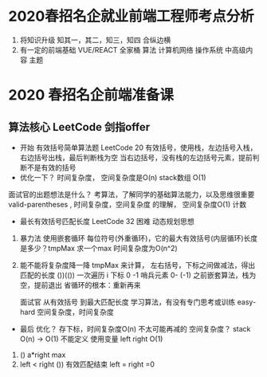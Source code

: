 # 2020春招名企就业前端工程师考点分析

1. 将知识升级 知其一，其二，知三，知四
合纵边横
2. 有一定的前端基础 VUE/REACT  全家桶
    算法 计算机网络 操作系统
    中高级内容 主题

# 2020 春招名企前端准备课

## 算法核心  LeetCode  剑指offer

- 开始 有效括号简单算法题
LeetCode 20
    有效括号，使用栈，左边括号入栈，右边括号出栈，最后判断栈为空
    当右边括号，没有栈的左边括号元素，提前判断不是有效的括号
- 优化一下？
    时间复杂度，
    空间复杂度是O(n)  stack数组  O(1)

面试官的出题想法是什么？
考算法，了解同学的基础算法能力，以及思维很重要
valid-parentheses , 时间复杂度，空间复杂度
的理解， 空间复杂度O(1) 计数

- 最长有效括号匹配长度
LeetCode 32 困难
动态规划思想   
1. 暴力法
使用嵌套循环 每位符号(外重循环)，它的最大有效括号(内层循环)长度是多少？tmpMax
求一个max 
时间复杂度为O(n^2)
2. 能不能将复杂度降一降
 tmpMax 来计算， 左右括号，下标之间做减法，得出匹配的长度
    ())(())
    一次遍历  i  下标 0
    -1  哨兵元素  0- (-1)
    之前嵌套算法，栈为空，提前退出
    省循环的根本：重新再来

    面试官 从有效括号 到最大匹配长度 
    学习算法，有没有专门思考或训练 easy-hard
    空间复杂度，时间复杂度

- 最后
 优化？ 存下标，时间复杂度O(n)  不太可能再减的
 空间复杂度？ stack O(n) -> O(1)  不能定义
 使用变量 left right O(1)
 1. ()  a*right  max
 2. left < right   ()) 有效匹配结束 left = right =0
